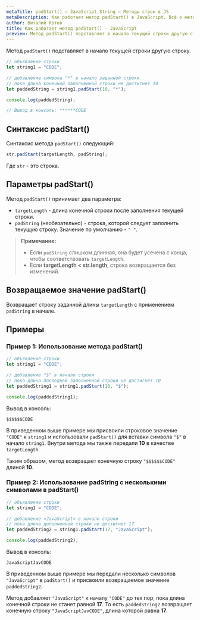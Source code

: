 ```yaml
---
metaTitle: padStart() – JavaScript String – Методы строк в JS
metaDescription: Как работает метод padStart() в JavaScript. Всё о методах работы со строками в JavaScript | База знаний PurpleSchool
author: Виталий Котов
title: Как работает метод padStart() - JavaScript
preview: Метод padStart() подставляет в начало текущей строки другую строку...
---
```


Метод `padStart()` подставляет в начало текущей строки другую строку.

```javascript
// объявление строки
let string1 = "CODE";

// добавление символа "*" в начало заданной строки
// пока длина конечной заполненной строки не достигнет 10
let paddedString = string1.padStart(10, "*");

console.log(paddedString);

// Вывод в консоль: ******CODE
```

## Синтаксис padStart()

Синтаксис метода `padStart()` следующий:

```javascript
str.padStart(targetLength, padString);
```

Где `str` - это строка.

## Параметры padStart()

Метод `padStart()` принимает два параметра:

- `targetLength` - длина конечной строки после заполнения текущей строки.
- `padString` (необязательно) - строка, которой следует заполнить текущую строку. Значение по умолчанию - `" "`.

> **Примечание:**
>
> - Если `padString` слишком длинная, она будет усечена с конца, чтобы соответствовать `targetLength`.
> - Если **targetLength < str.length**, строка возвращается без изменений.

## Возвращаемое значение padStart()

Возвращает строку заданной длины `targetLength` с применением `padString` в начале.

## Примеры

### Пример 1: Использование метода padStart()

```javascript
// объявление строки
let string1 = "CODE";

// добавление "$" в начало строки
// пока длина последней заполненной строки не достигнет 10
let paddedString1 = string1.padStart(10, "$");

console.log(paddedString1);
```

Вывод в консоль:

```
$$$$$$CODE
```

В приведенном выше примере мы присвоили строковое значение `"CODE"` к `string1` и использовали `padStart()` для вставки символа `"$"` в начало `string1`. Внутри метода мы также передали **10** в качестве `targetLength`.

Таким образом, метод возвращает конечную строку `"$$$$$$CODE"` длиной **10**.

### Пример 2: Использование padString с несколькими символами в padStart()

```javascript
// объявление строки
let string1 = "CODE";

// добавление «JavaScript» в начало строки
// пока длина дополненной строки не достигнет 17
let paddedString2 = string1.padStart(17, "JavaScript");

console.log(paddedString2);
```

Вывод в консоль:

```
JavaScriptJavCODE
```

В приведенном выше примере мы передали несколько символов `"JavaScript"` в `padStart()` и присвоили возвращаемое значение `paddedString2`.

Метод добавляет `"JavaScript"` к началу `"CODE"` до тех пор, пока длина конечной строки не станет равной **17**. То есть `paddedString2` возвращает конечную строку `"JavaScriptJavCODE"`, длина которой равна **17**.
